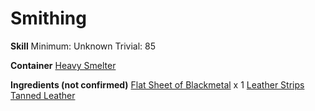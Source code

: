 <!-- TITLE: Blackmetal Spaulders -->
<!-- SUBTITLE:  -->
# Smithing
**Skill**
Minimum: Unknown
Trivial: 85

**Container**
[Heavy Smelter](heavy-smelter)

**Ingredients (not confirmed)**
[Flat Sheet of Blackmetal](flat-sheet-of-blackmetal) x 1
[Leather Strips](leather-strips)
[Tanned Leather](tanned-leather)